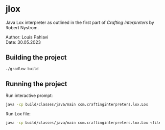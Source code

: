 # jlox

Java Lox interpreter as outlined in the first part of _Crafting Interpreters_ by Robert Nystrom.

Author: Louis Pahlavi \
Date: 30.05.2023

## Building the project
```bash
./gradlew build
```

## Running the project

Run interactive prompt:
```bash
java -cp build/classes/java/main com.craftinginterpreters.lox.Lox
```

Run Lox file:
```bash
java -cp build/classes/java/main com.craftinginterpreters.lox.Lox <file>
```